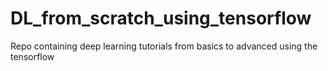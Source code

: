 # DL_from_scratch_using_tensorflow
Repo containing deep learning tutorials from basics to advanced using the tensorflow
